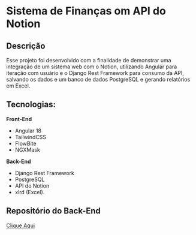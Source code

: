 # Sistema de Finanças om API do Notion 

## Descrição 

Esse projeto foi desenvolvido com a finalidade de demonstrar uma integração de um sistema web com o Notion, utilizando Angular para iteração com usuário e o Django Rest Framework para consumo da API, salvando os dados e um banco de dados PostgreSQL e gerando relatórios em Excel. 

## Tecnologias:

**Front-End**
- Angular 18
- TailwindCSS
- FlowBite
- NGXMask

**Back-End**
- Django Rest Framework
- PostgreSQL
- API do Notion
- xlrd (Excel).

## Repositório do Back-End

[Clique Aqui](https://github.com/RobsonFe/api-financas-notion)
